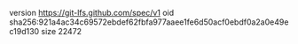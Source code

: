 version https://git-lfs.github.com/spec/v1
oid sha256:921a4ac34c69572ebdef62fbfa977aaee1fe6d50acf0ebdf0a2a0e49ec19d130
size 22472
